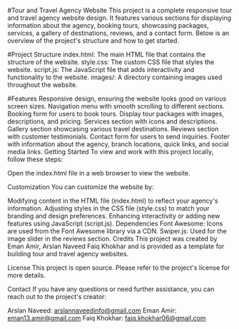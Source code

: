 #Tour and Travel Agency Website
This project is a complete responsive tour and travel agency website design. It features various sections for displaying information about the agency, booking tours, showcasing packages, services, a gallery of destinations, reviews, and a contact form. Below is an overview of the project's structure and how to get started.

#Project Structure
index.html: The main HTML file that contains the structure of the website.
style.css: The custom CSS file that styles the website.
script.js: The JavaScript file that adds interactivity and functionality to the website.
images/: A directory containing images used throughout the website.

#Features
Responsive design, ensuring the website looks good on various screen sizes.
Navigation menu with smooth scrolling to different sections.
Booking form for users to book tours.
Display tour packages with images, descriptions, and pricing.
Services section with icons and descriptions.
Gallery section showcasing various travel destinations.
Reviews section with customer testimonials.
Contact form for users to send inquiries.
Footer with information about the agency, branch locations, quick links, and social media links.
Getting Started
To view and work with this project locally, follow these steps:


Open the index.html file in a web browser to view the website.

Customization
You can customize the website by:

Modifying content in the HTML file (index.html) to reflect your agency's information.
Adjusting styles in the CSS file (style.css) to match your branding and design preferences.
Enhancing interactivity or adding new features using JavaScript (script.js).
Dependencies
Font Awesome: Icons are used from the Font Awesome library via a CDN.
Swiper.js: Used for the image slider in the reviews section.
Credits
This project was created by Eman Amir, Arslan Naveed Faiq Khokhar and is provided as a template for building tour and travel agency websites.

License
This project is open source. Please refer to the project's license for more details.

Contact
If you have any questions or need further assistance, you can reach out to the project's creator:

Arslan Naveed: arslannaveedinfo@gmail.com
Eman Amir: eman13.amir@gmail.com
Faiq Khokhar: faiq.khokhar06@gmail.com
